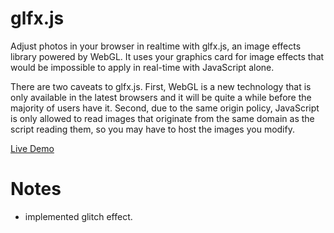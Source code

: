 # glfx.js
Adjust photos in your browser in realtime with glfx.js, an image effects library powered by WebGL. It uses your graphics card for image effects that would be impossible to apply in real-time with JavaScript alone.

There are two caveats to glfx.js. First, WebGL is a new technology that is only available in the latest browsers and it will be quite a while before the majority of users have it. Second, due to the same origin policy, JavaScript is only allowed to read images that originate from the same domain as the script reading them, so you may have to host the images you modify.

[Live Demo](http://evanw.github.com/glfx.js/demo/)

# Notes

* implemented glitch effect.